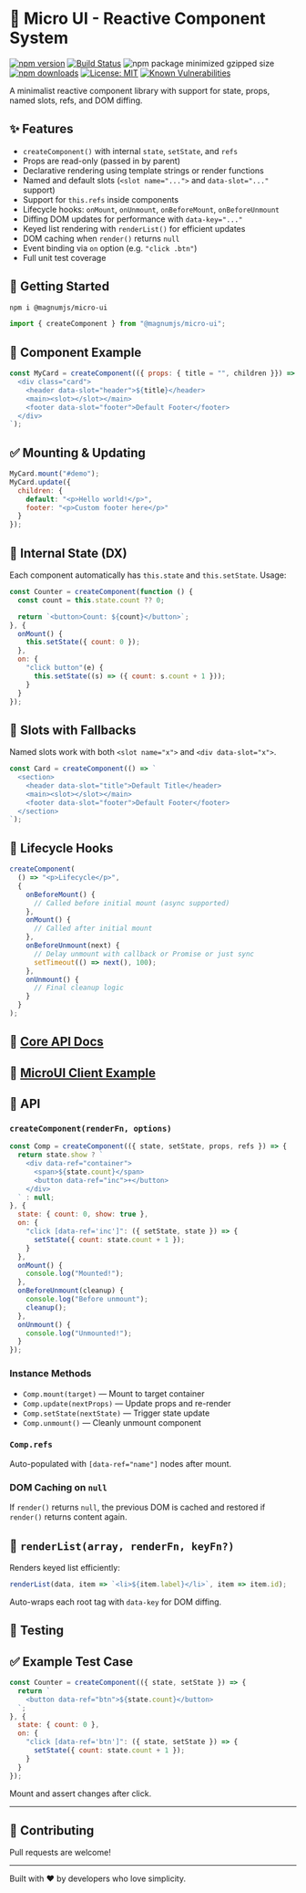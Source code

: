 # 🧩 Micro UI - Reactive Component System
[![npm version](https://img.shields.io/npm/v/@magnumjs/micro-ui.svg)](https://www.npmjs.com/package/@magnumjs/micro-ui)
[![Build Status](https://github.com/magnumjs/micro-ui/actions/workflows/ci.yml/badge.svg)](https://github.com/magnumjs/micro-ui/actions)
![npm package minimized gzipped size](https://img.shields.io/bundlejs/size/%40magnumjs%2Fmicro-ui)
[![npm downloads](https://img.shields.io/npm/dw/@magnumjs/micro-ui)](https://www.npmjs.com/package/@magnumjs/micro-ui)
[![License: MIT](https://img.shields.io/badge/License-MIT-yellow.svg)](LICENSE)
[![Known Vulnerabilities](https://snyk.io/test/npm/@magnumjs/micro-ui/badge.svg)](https://snyk.io/test/npm/@magnumjs/micro-ui)

A minimalist reactive component library with support for state, props, named slots, refs, and DOM diffing.

## ✨ Features

- `createComponent()` with internal `state`, `setState`, and `refs`
- Props are read-only (passed in by parent)
- Declarative rendering using template strings or render functions
- Named and default slots (`<slot name="...">` and `data-slot="..."` support)
- Support for `this.refs` inside components
- Lifecycle hooks: `onMount`, `onUnmount`, `onBeforeMount`, `onBeforeUnmount`
- Diffing DOM updates for performance with `data-key="..."`
- Keyed list rendering with `renderList()` for efficient updates
- DOM caching when `render()` returns `null`
- Event binding via `on` option (e.g. `"click .btn"`)
- Full unit test coverage

## 🚀 Getting Started

```bash
npm i @magnumjs/micro-ui
```

```js
import { createComponent } from "@magnumjs/micro-ui";
```

## 🧬 Component Example

```js
const MyCard = createComponent(({ props: { title = "", children }}) => `
  <div class="card">
    <header data-slot="header">${title}</header>
    <main><slot></slot></main>
    <footer data-slot="footer">Default Footer</footer>
  </div>
`);
```

## ✅ Mounting & Updating

```js
MyCard.mount("#demo");
MyCard.update({
  children: {
    default: "<p>Hello world!</p>",
    footer: "<p>Custom footer here</p>"
  }
});
```

## 🔁 Internal State (DX)

Each component automatically has `this.state` and `this.setState`. Usage:

```js
const Counter = createComponent(function () {
  const count = this.state.count ?? 0;

  return `<button>Count: ${count}</button>`;
}, {
  onMount() {
    this.setState({ count: 0 });
  },
  on: {
    "click button"(e) {
      this.setState((s) => ({ count: s.count + 1 }));
    }
  }
});
```

## 🔌 Slots with Fallbacks

Named slots work with both `<slot name="x">` and `<div data-slot="x">`.

```js
const Card = createComponent(() => `
  <section>
    <header data-slot="title">Default Title</header>
    <main><slot></slot></main>
    <footer data-slot="footer">Default Footer</footer>
  </section>
`);
```
## 🔁 Lifecycle Hooks

```js
createComponent(
  () => "<p>Lifecycle</p>",
  {
    onBeforeMount() {
      // Called before initial mount (async supported)
    },
    onMount() {
      // Called after initial mount
    },
    onBeforeUnmount(next) {
      // Delay unmount with callback or Promise or just sync
      setTimeout(() => next(), 100);
    },
    onUnmount() {
      // Final cleanup logic
    }
  }
);
```
## 📖 [Core API Docs](./README-API.md)

## 🧩 [MicroUI Client Example](https://github.com/magnumjs/micro-ui-client)

## 🧱 API

### `createComponent(renderFn, options)`

```js
const Comp = createComponent(({ state, setState, props, refs }) => {
  return state.show ? `
    <div data-ref="container">
      <span>${state.count}</span>
      <button data-ref="inc">+</button>
    </div>
  ` : null;
}, {
  state: { count: 0, show: true },
  on: {
    "click [data-ref='inc']": ({ setState, state }) => {
      setState({ count: state.count + 1 });
    }
  },
  onMount() {
    console.log("Mounted!");
  },
  onBeforeUnmount(cleanup) {
    console.log("Before unmount");
    cleanup();
  },
  onUnmount() {
    console.log("Unmounted!");
  }
});
```

### Instance Methods

- `Comp.mount(target)` — Mount to target container
- `Comp.update(nextProps)` — Update props and re-render
- `Comp.setState(nextState)` — Trigger state update
- `Comp.unmount()` — Cleanly unmount component

### `Comp.refs`
Auto-populated with `[data-ref="name"]` nodes after mount.

### DOM Caching on `null`
If `render()` returns `null`, the previous DOM is cached and restored if `render()` returns content again.

## 🔁 `renderList(array, renderFn, keyFn?)`

Renders keyed list efficiently:

```js
renderList(data, item => `<li>${item.label}</li>`, item => item.id);
```

Auto-wraps each root tag with `data-key` for DOM diffing.

## 🧪 Testing


## ✅ Example Test Case

```js
const Counter = createComponent(({ state, setState }) => {
  return `
    <button data-ref="btn">${state.count}</button>
  `;
}, {
  state: { count: 0 },
  on: {
    "click [data-ref='btn']": ({ state, setState }) => {
      setState({ count: state.count + 1 });
    }
  }
});
```

Mount and assert changes after click.

---

## 🤝 Contributing

Pull requests are welcome!

---

Built with ❤️ by developers who love simplicity.
